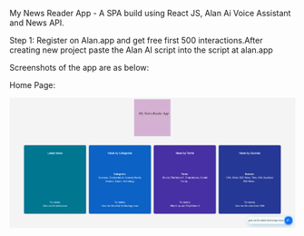 My News Reader App - A SPA build using React JS, Alan Ai Voice Assistant and News API.

Step 1: Register on Alan.app and get free first 500 interactions.After creating new project paste the Alan AI script into the script at alan.app

Screenshots of the app are as below:

Home Page:

![](https://github.com/nikhilgy/newsreaderapp/blob/master/Screenshot%20(188).png)
